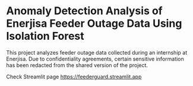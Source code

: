 # Anomaly Detection Analysis of Enerjisa Feeder Outage Data Using Isolation Forest
This project analyzes feeder outage data collected during an internship at Enerjisa. Due to confidentiality agreements, certain sensitive information has been redacted from the shared version of the project.

Check Streamlit page https://feederguard.streamlit.app
